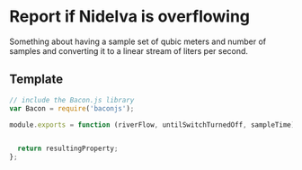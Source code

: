 # Report if Nidelva is overflowing


Something about having a sample set of qubic meters
and number of samples and converting it to a linear
stream of liters per second.

## Template


```js
// include the Bacon.js library
var Bacon = require('baconjs');

module.exports = function (riverFlow, untilSwitchTurnedOff, sampleTime) {


  return resultingProperty;
};
```